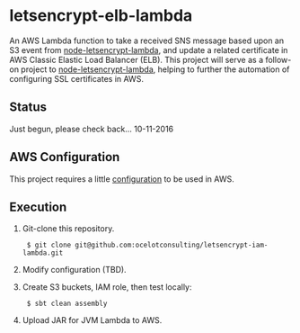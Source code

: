 # letsencrypt-elb-lambda
An AWS Lambda function to take a received SNS message based upon an S3 event from 
[node-letsencrypt-lambda](https://github.com/ocelotconsulting/node-letsencrypt-lambda), and update a related certificate
in AWS Classic Elastic Load Balancer (ELB). This project will serve as a follow-on project to 
[node-letsencrypt-lambda](https://github.com/ocelotconsulting/node-letsencrypt-lambda), helping to
further the automation of configuring SSL certificates in AWS.

## Status
Just begun, please check back... 10-11-2016

## AWS Configuration
This project requires a little [configuration](AWS.md) to be used in AWS.

## Execution
1. Git-clone this repository.

        $ git clone git@github.com:ocelotconsulting/letsencrypt-iam-lambda.git

2. Modify configuration (TBD).

3. Create S3 buckets, IAM role, then test locally:

        $ sbt clean assembly

4. Upload JAR for JVM Lambda to AWS.